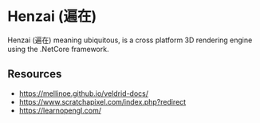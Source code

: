 # Henzai (遍在)

Henzai (遍在) meaning ubiquitous, is a cross platform 3D rendering engine using the .NetCore framework.

## Resources

* https://mellinoe.github.io/veldrid-docs/
* https://www.scratchapixel.com/index.php?redirect
* https://learnopengl.com/
